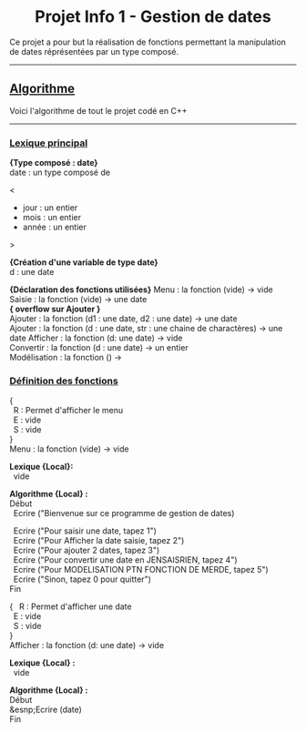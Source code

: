 <p align="center"><h1 align="center">Projet Info 1 - Gestion de dates</h1></p>

Ce projet a pour but la réalisation de fonctions permettant la manipulation de dates réprésentées par un type composé.

---

## <ins>Algorithme</ins>
Voici l'algorithme de tout le projet codé en C++

---

### <ins>Lexique principal</ins>

**{Type composé : date}**  
date : un type composé de  
<p>
<
  <ul>
    <li>jour  : un entier</li>
    <li>mois  : un entier</li>
    <li>année : un entier</li>
  </ul>
>
</p>

**{Création d'une variable de type date}**  
d : une date

**{Déclaration des fonctions utilisées}**
Menu : la fonction (vide) -> vide  
Saisie : la fonction (vide) -> une date  
**{ overflow sur Ajouter }**  
Ajouter : la fonction (d1 : une date, d2 : une date) -> une date  
Ajouter : la fonction (d : une date, str : une chaine de charactères) -> une date
Afficher : la fonction (d: une date) -> vide  
Convertir : la fonction (d : une date) -> un entier  
Modélisation : la fonction () ->  


### <ins>Définition des fonctions</ins>

{  
&ensp;R : Permet d'afficher le menu  
&ensp;E : vide  
&ensp;S : vide  
}  
Menu : la fonction (vide) -> vide  

**Lexique {Local}:**  
&ensp;vide  

**Algorithme {Local} :**  
Début  
&ensp;Ecrire ("Bienvenue sur ce programme de gestion de dates)  

&ensp;Ecrire ("Pour saisir une date, tapez 1")  
&ensp;Ecrire ("Pour Afficher la date saisie, tapez 2")  
&ensp;Ecrire ("Pour ajouter 2 dates, tapez 3")  
&ensp;Ecrire ("Pour convertir une date en JENSAISRIEN, tapez 4")  
&ensp;Ecrire ("Pour MODELISATION PTN FONCTION DE MERDE, tapez 5")  
&ensp;Ecrire ("Sinon, tapez 0 pour quitter")  
Fin  





{
&ensp;R : Permet d'afficher une date  
&ensp;E : vide  
&ensp;S : vide  
}  
Afficher : la fonction (d: une date) -> vide 

**Lexique {Local} :**  
&ensp;vide

**Algorithme {Local} :**  
Début  
&esnp;Ecrire (date)  
Fin
